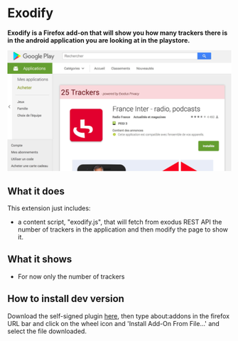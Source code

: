 # Exodify

**Exodify is a Firefox add-on that will show you how many trackers there is in the android application you are looking at in the playstore.**

![Screenshot](/doc/img-trackers-full.jpg)

## What it does

This extension just includes:

* a content script, "exodify.js", that will fetch from exodus REST API the number of trackers in the application and then modify the page to show it.


## What it shows

* For now only the number of trackers


## How to install dev version

Download the self-signed plugin [here](/dist/exodify-0.1.1-an+fx.xpi), then type about:addons in the firefox URL bar and click on the wheel icon and 'Install Add-On From File...' and select the file downloaded.
